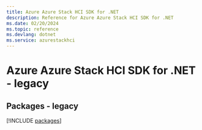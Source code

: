 ```yaml
---
title: Azure Azure Stack HCI SDK for .NET
description: Reference for Azure Azure Stack HCI SDK for .NET
ms.date: 02/20/2024
ms.topic: reference
ms.devlang: dotnet
ms.service: azurestackhci
---
```

# Azure Azure Stack HCI SDK for .NET - legacy
## Packages - legacy
[!INCLUDE [packages](azure-stack-hci-index.md)]
